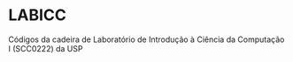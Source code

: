 # LABICC
Códigos da cadeira de Laboratório de Introdução à Ciência da Computação I (SCC0222) da USP
